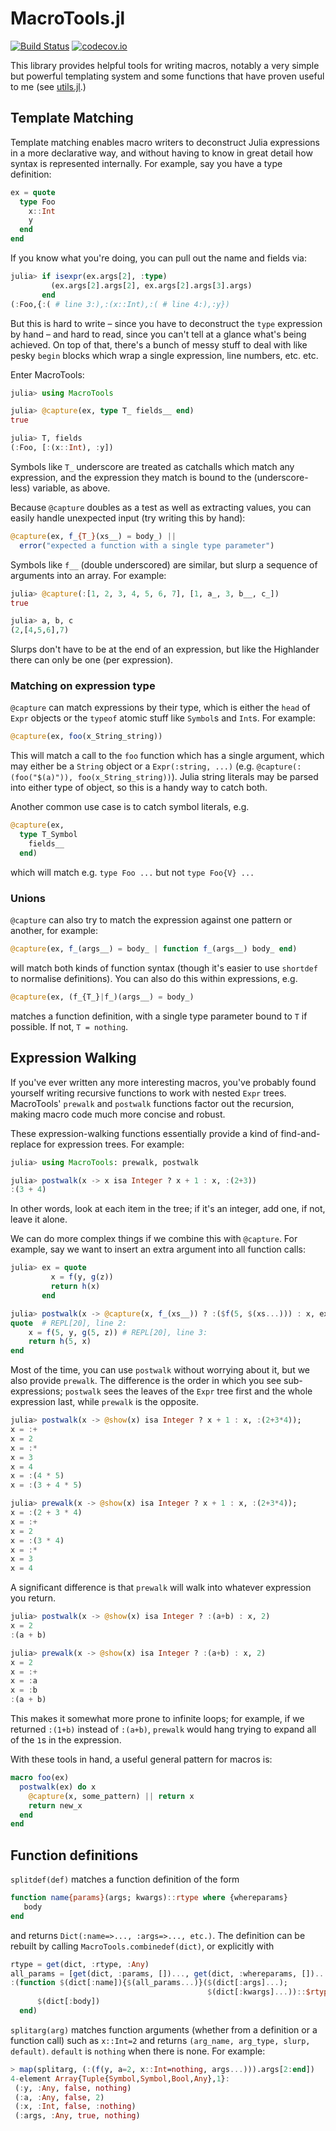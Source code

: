 # MacroTools.jl

[![Build Status](https://travis-ci.org/MikeInnes/MacroTools.jl.svg?branch=master)](https://travis-ci.org/MikeInnes/MacroTools.jl)
[![codecov.io](http://codecov.io/github/MikeInnes/MacroTools.jl/coverage.svg?branch=master)](http://codecov.io/github/MikeInnes/MacroTools.jl?branch=master)

This library provides helpful tools for writing macros, notably a very simple
but powerful templating system and some functions that have proven useful to me (see
[utils.jl](src/utils.jl).)

## Template Matching

Template matching enables macro writers to deconstruct Julia
expressions in a more declarative way, and without having to know in
great detail how syntax is represented internally. For example, say you
have a type definition:

```julia
ex = quote
  type Foo
    x::Int
    y
  end
end
```

If you know what you're doing, you can pull out the name and fields via:

```julia
julia> if isexpr(ex.args[2], :type)
         (ex.args[2].args[2], ex.args[2].args[3].args)
       end
(:Foo,{:( # line 3:),:(x::Int),:( # line 4:),:y})
```

But this is hard to write – since you have to deconstruct the `type`
expression by hand – and hard to read, since you can't tell at a glance
what's being achieved. On top of that, there's a bunch of messy stuff to
deal with like pesky `begin` blocks which wrap a single expression, line
numbers, etc. etc.

Enter MacroTools:

```julia
julia> using MacroTools

julia> @capture(ex, type T_ fields__ end)
true

julia> T, fields
(:Foo, [:(x::Int), :y])
```

Symbols like `T_` underscore are treated as catchalls which match any
expression, and the expression they match is bound to the
(underscore-less) variable, as above.

Because `@capture` doubles as a test as well as extracting values, you can
easily handle unexpected input (try writing this by hand):

```julia
@capture(ex, f_{T_}(xs__) = body_) ||
  error("expected a function with a single type parameter")
```

Symbols like `f__` (double underscored) are similar, but slurp a sequence of
arguments into an array. For example:

```julia
julia> @capture(:[1, 2, 3, 4, 5, 6, 7], [1, a_, 3, b__, c_])
true

julia> a, b, c
(2,[4,5,6],7)
```

Slurps don't have to be at the end of an expression, but like the
Highlander there can only be one (per expression).

### Matching on expression type

`@capture` can match expressions by their type, which is either the `head` of `Expr`
objects or the `typeof` atomic stuff like `Symbol`s and `Int`s. For example:

```julia
@capture(ex, foo(x_String_string))
```

This will match a call to the `foo` function which has a single argument, which
may either be a `String` object or a `Expr(:string, ...)`
(e.g. `@capture(:(foo("$(a)")), foo(x_String_string))`). Julia string literals
may be parsed into either type of object, so this is a handy way to catch both.

Another common use case is to catch symbol literals, e.g.

```julia
@capture(ex,
  type T_Symbol
    fields__
  end)
```

which will match e.g. `type Foo ...` but not `type Foo{V} ...`

### Unions

`@capture` can also try to match the expression against one pattern or another,
for example:

```julia
@capture(ex, f_(args__) = body_ | function f_(args__) body_ end)
```

will match both kinds of function syntax (though it's easier to use
`shortdef` to normalise definitions). You can also do this within
expressions, e.g.

```julia
@capture(ex, (f_{T_}|f_)(args__) = body_)
```

matches a function definition, with a single type parameter bound to `T` if possible.
If not, `T = nothing`.

## Expression Walking

If you've ever written any more interesting macros, you've probably found
yourself writing recursive functions to work with nested `Expr` trees.
MacroTools' `prewalk` and `postwalk` functions factor out the recursion, making
macro code much more concise and robust.

These expression-walking functions essentially provide a kind of
find-and-replace for expression trees. For example:

```julia
julia> using MacroTools: prewalk, postwalk

julia> postwalk(x -> x isa Integer ? x + 1 : x, :(2+3))
:(3 + 4)
```

In other words, look at each item in the tree; if it's an integer, add one, if not, leave it alone.

We can do more complex things if we combine this with `@capture`. For example, say we want to insert an extra argument into all function calls:

```julia
julia> ex = quote
         x = f(y, g(z))
         return h(x)
       end

julia> postwalk(x -> @capture(x, f_(xs__)) ? :($f(5, $(xs...))) : x, ex)
quote  # REPL[20], line 2:
    x = f(5, y, g(5, z)) # REPL[20], line 3:
    return h(5, x)
end
```

Most of the time, you can use `postwalk` without worrying about it, but we also
provide `prewalk`. The difference is the order in which you see sub-expressions;
`postwalk` sees the leaves of the `Expr` tree first and the whole expression
last, while `prewalk` is the opposite.

```julia
julia> postwalk(x -> @show(x) isa Integer ? x + 1 : x, :(2+3*4));
x = :+
x = 2
x = :*
x = 3
x = 4
x = :(4 * 5)
x = :(3 + 4 * 5)

julia> prewalk(x -> @show(x) isa Integer ? x + 1 : x, :(2+3*4));
x = :(2 + 3 * 4)
x = :+
x = 2
x = :(3 * 4)
x = :*
x = 3
x = 4
```

A significant difference is that `prewalk` will walk into whatever expression
you return.

```julia
julia> postwalk(x -> @show(x) isa Integer ? :(a+b) : x, 2)
x = 2
:(a + b)

julia> prewalk(x -> @show(x) isa Integer ? :(a+b) : x, 2)
x = 2
x = :+
x = :a
x = :b
:(a + b)
```

This makes it somewhat more prone to infinite loops; for example, if we returned
`:(1+b)` instead of `:(a+b)`, `prewalk` would hang trying to expand all of the
`1`s in the expression.

With these tools in hand, a useful general pattern for macros is:

```julia
macro foo(ex)
  postwalk(ex) do x
    @capture(x, some_pattern) || return x
    return new_x
  end
end
```

## Function definitions

`splitdef(def)` matches a function definition of the form

```julia
function name{params}(args; kwargs)::rtype where {whereparams}
   body
end
```

and returns `Dict(:name=>..., :args=>..., etc.)`. The definition can be rebuilt by
calling `MacroTools.combinedef(dict)`, or explicitly with

```julia
rtype = get(dict, :rtype, :Any)
all_params = [get(dict, :params, [])..., get(dict, :whereparams, [])...]
:(function $(dict[:name]){$(all_params...)}($(dict[:args]...);
                                            $(dict[:kwargs]...))::$rtype
      $(dict[:body])
  end)
```

`splitarg(arg)` matches function arguments (whether from a definition or a function call)
such as `x::Int=2` and returns `(arg_name, arg_type, slurp, default)`. `default` is
`nothing` when there is none. For example:

```julia
> map(splitarg, (:(f(y, a=2, x::Int=nothing, args...))).args[2:end])
4-element Array{Tuple{Symbol,Symbol,Bool,Any},1}:
 (:y, :Any, false, nothing)
 (:a, :Any, false, 2)
 (:x, :Int, false, :nothing)
 (:args, :Any, true, nothing)
```
